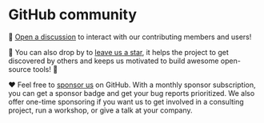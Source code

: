 # GitHub community

💬 [Open a discussion](https://github.com/orgs/Giskard-AI/discussions) to interact with our contributing members and users!

🌟 You can also drop by to [leave us a star](https://github.com/Giskard-AI/giskard), it helps the project to get discovered by others and keeps us motivated to build awesome open-source tools! 🌟

❤️ Feel free to [sponsor us](https://github.com/sponsors/Giskard-AI) on GitHub. With a monthly sponsor subscription, you can get a sponsor badge and get your bug reports prioritized. We also offer one-time sponsoring if you want us to get involved in a consulting project, run a workshop, or give a talk at your company.
